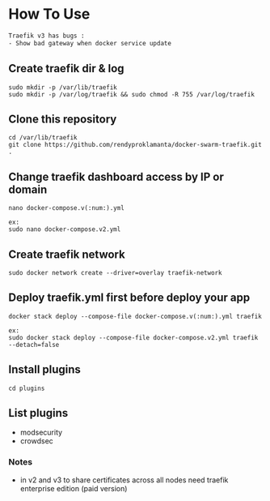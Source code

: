 # How To Use

```sh
Traefik v3 has bugs :
- Show bad gateway when docker service update
```

## Create traefik dir & log

```shell
sudo mkdir -p /var/lib/traefik
sudo mkdir -p /var/log/traefik && sudo chmod -R 755 /var/log/traefik
```

## Clone this repository

```shell
cd /var/lib/traefik
git clone https://github.com/rendyproklamanta/docker-swarm-traefik.git .
```

## Change traefik dashboard access by IP or domain

```shell
nano docker-compose.v(:num:).yml

ex: 
sudo nano docker-compose.v2.yml
```

## Create traefik network

```shell
sudo docker network create --driver=overlay traefik-network
```

## Deploy traefik.yml first before deploy your app

```shell
docker stack deploy --compose-file docker-compose.v(:num:).yml traefik

ex: 
sudo docker stack deploy --compose-file docker-compose.v2.yml traefik --detach=false
```

## Install plugins

```shell
cd plugins
```

## List plugins

- modsecurity
- crowdsec

### Notes

- in v2 and v3 to share certificates across all nodes need traefik enterprise edition (paid version)
